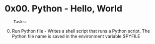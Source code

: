 # 0x00. Python - Hello, World

		Tasks:

0. Run Python file - Writes a shell script that runs a Python script. The Python file name is saved in the environment variable $PYFILE
